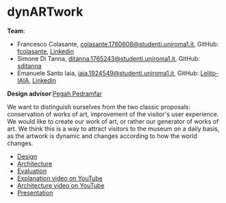# dynARTwork

**Team**:
- Francesco Colasante, colasante.1760608@studenti.uniroma1.it, GitHub: [fcolasante](http://github.com/fcolasante), [Linkedin](https://www.linkedin.com/in/francesco-colasante/)
- Simone Di Tanna, ditanna.1765243@studenti.uniroma1.it, GitHub: [sditanna](http://github.com/sditanna)
- Emanuele Santo Iaia, iaia.1924549@studenti.uniroma1.it, GitHub: [Lelito-IAIA](http://github.com/Lelito-IAIA), [Linkedin](https://www.linkedin.com/in/emanuele-santo-iaia-4315411a2/)


**Design advisor**:[Pegah Pedramfar](https://www.linkedin.com/in/pegah-pedramfar-71a636101/)


We want to distinguish ourselves from the two classic proposals: conservation of works of art, improvement of the visitor's user experience.
We would like to create our work of art, or rather our generator of works of art.
We think this is a way to attract visitors to the museum on a daily basis, as the artwork is dynamic and changes according to how the world changes.

- [Design](./design.md)
- [Architecture](./architecture.md)
- [Evaluation](./evaluation.md)
- [Explanation video on YouTube](https://www.youtube.com/watch?v=u6LoqptbMTY)
- [Architecture video on YouTube](https://www.youtube.com/watch?v=5QkTi2bo70E)
- [Presentation](https://docs.google.com/presentation/d/14FcAsv8RbBQgtHz-JDO1e33gRCXkLJ3kavpsDNRHOT4/edit?usp=sharing)

